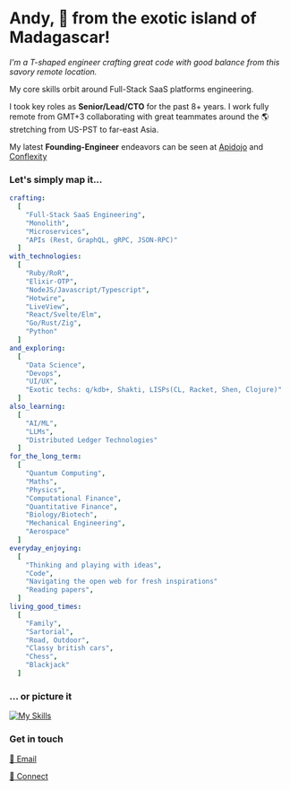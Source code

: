 # Andy, 👋 from the exotic island of Madagascar!

*I'm a T-shaped engineer crafting great code with good balance from this savory remote location.*

My core skills orbit around Full-Stack SaaS platforms engineering.

I took key roles as **Senior/Lead/CTO** for the past 8+ years. I work fully remote from GMT+3 collaborating with great teammates around the :earth_americas: stretching from US-PST to far-east Asia.

My latest **Founding-Engineer** endeavors can be seen at [Apidojo](https://apidojo.com) and [Conflexity](https://conflexity.com)

### Let's simply map it...

```yml
crafting:
  [
    "Full-Stack SaaS Engineering",
    "Monolith",
    "Microservices",
    "APIs (Rest, GraphQL, gRPC, JSON-RPC)"
  ]
with_technologies:
  [
    "Ruby/RoR",
    "Elixir-OTP",
    "NodeJS/Javascript/Typescript",
    "Hotwire",
    "LiveView",
    "React/Svelte/Elm",
    "Go/Rust/Zig",
    "Python"
  ]
and_exploring:
  [
    "Data Science",
    "Devops",
    "UI/UX",
    "Exotic techs: q/kdb+, Shakti, LISPs(CL, Racket, Shen, Clojure)"
  ]
also_learning:
  [
    "AI/ML",
    "LLMs",
    "Distributed Ledger Technologies"
  ]
for_the_long_term:
  [
    "Quantum Computing",
    "Maths",
    "Physics",
    "Computational Finance",
    "Quantitative Finance",
    "Biology/Biotech",
    "Mechanical Engineering",
    "Aerospace"
  ]
everyday_enjoying:
  [
    "Thinking and playing with ideas",
    "Code",
    "Navigating the open web for fresh inspirations"
    "Reading papers",
  ]
living_good_times:
  [
    "Family",
    "Sartorial",
    "Road, Outdoor",
    "Classy british cars",
    "Chess",
    "Blackjack"
  ]
```

### ... or picture it

[![My Skills](https://skillicons.dev/icons?i=linux,bash,bsd,git,github,gitlab,graphql,postgres,mysql,redis,mongodb,ruby,rails,elixir,py,js,ts,coffeescript,nodejs,react,svelte,jquery,docker,kubernetes,go,rust,zig,crystal,html,css,sass,tailwind,clojure,regex,solidity,ai)](https://skillicons.dev) 

### Get in touch

[:email: Email](mailto:kifer.mada@gmail.com)

[:100: Connect](https://www.linkedin.com/in/rfrancky/)
